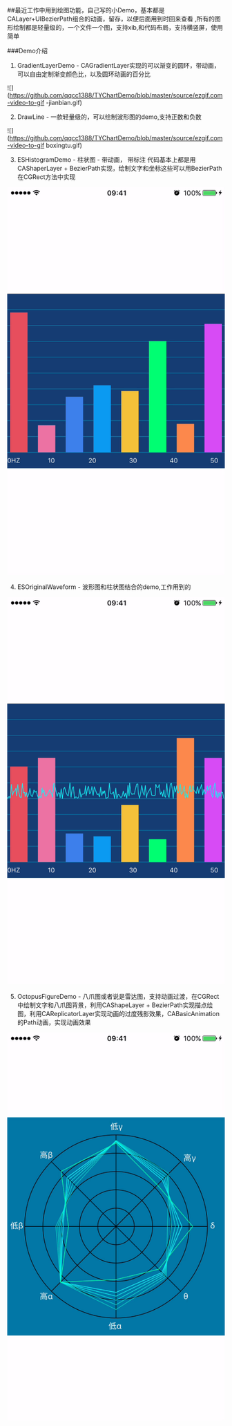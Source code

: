##最近工作中用到绘图功能，自己写的小Demo，基本都是CALayer+UIBezierPath组合的动画，留存，以便后面用到时回来查看 ,所有的图形绘制都是轻量级的，一个文件一个图，支持xib,和代码布局，支持横竖屏，使用简单

###Demo介绍

1. GradientLayerDemo  - CAGradientLayer实现的可以渐变的圆环，带动画，可以自由定制渐变颜色比，以及圆环动画的百分比

![](https://github.com/qqcc1388/TYChartDemo/blob/master/source/ezgif.com-video-to-gif -jianbian.gif)

2. DrawLine - 一款轻量级的，可以绘制波形图的demo,支持正数和负数

![](https://github.com/qqcc1388/TYChartDemo/blob/master/source/ezgif.com-video-to-gif boxingtu.gif)

3. ESHistogramDemo - 柱状图 - 带动画， 带标注 代码基本上都是用CAShaperLayer + BezierPath实现，绘制文字和坐标这些可以用BezierPath在CGRect方法中实现

![](https://github.com/qqcc1388/TYChartDemo/blob/master/source/ezgif.com-video-to-gif_zhuzhuang.gif)

4. ESOriginalWaveform - 波形图和柱状图结合的demo,工作用到的

![](https://github.com/qqcc1388/TYChartDemo/blob/master/source/ezgif.com-gif-maker-bz.gif)

5. OctopusFigureDemo - 八爪图或者说是雷达图，支持动画过渡，在CGRect中绘制文字和八爪图背景，利用CAShapeLayer + BezierPath实现描点绘图，利用CAReplicatorLayer实现动画的过度残影效果，CABasicAnimation的Path动画，实现动画效果

![](https://github.com/qqcc1388/TYChartDemo/blob/master/source/ezgif.com-video-to-gif-Leida.gif)